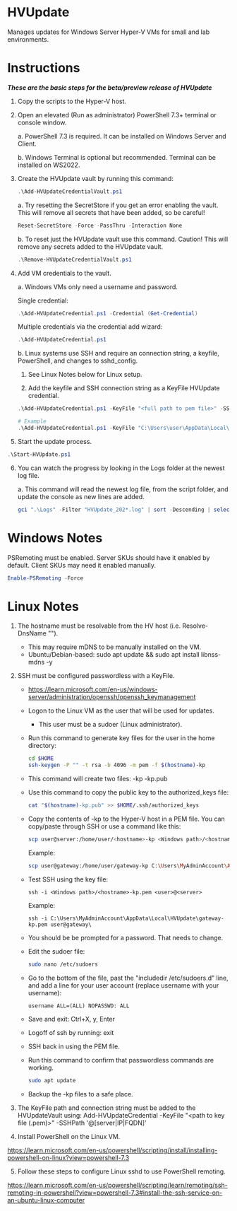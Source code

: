# HVUpdate
Manages updates for Windows Server Hyper-V VMs for small and lab environments.

# Instructions

__*These are the basic steps for the beta/preview release of HVUpdate*__

1. Copy the scripts to the Hyper-V host.
2. Open an elevated (Run as administrator) PowerShell 7.3+ terminal or console window.

   a. PowerShell 7.3 is required. It can be installed on Windows Server and Client.

   b. Windows Terminal is optional but recommended. Terminal can be installed on WS2022.
   
4. Create the HVUpdate vault by running this command:
   
   ```powershell
   .\Add-HVUpdateCredentialVault.ps1
   ```

    a. Try resetting the SecretStore if you get an error enabling the vault. This will remove all secrets that have been added, so be careful!

    ```powershell
    Reset-SecretStore -Force -PassThru -Interaction None
    ```

    b. To reset just the HVUpdate vault use this command. Caution! This will remove any secrets added to the HVUpdate vault.

   ```powershell
   .\Remove-HVUpdateCredentialVault.ps1
   ```

5. Add VM credentials to the vault.

   a. Windows VMs only need a username and password.

    Single credential:

   ```powershell
   .\Add-HVUpdateCredential.ps1 -Credential (Get-Credential)
   ```

    Multiple credentials via the credential add wizard:

    ```powershell
   .\Add-HVUpdateCredential.ps1
   ```



   b. Linux systems use SSH and require an connection string, a keyfile, PowerShell, and changes to sshd_config. 
      
      1. See Linux Notes below for Linux setup. 
      
      2. Add the keyfile and SSH connection string as a KeyFile HVUpdate credential.

    ```powershell
   .\Add-HVUpdateCredential.ps1 -KeyFile "<full path to pem file>" -SSHPath '<user>@[IP|hostname|FQDN]'
   ```

   ```powershell
   # Example
   .\Add-HVUpdateCredential.ps1 -KeyFile "C:\Users\user\AppData\Local\HVUpdate\server-kp.pem" -SSHPath 'bawb@gateway'
   ```

7. Start the update process.

```powershell
.\Start-HVUpdate.ps1
```

6. You can watch the progress by looking in the Logs folder at the newest log file.

   a. This command will read the newest log file, from the script folder, and update the console as new lines are added.

    ```powershell
    gci ".\Logs" -Filter "HVUpdate_202*.log" | sort -Descending | select -First 1 | % { gc "$($_.FullName)" -wait }
    ```

# Windows Notes

PSRemoting must be enabled. Server SKUs should have it enabled by default. Client SKUs may need it enabled manually.

```powershell
Enable-PSRemoting -Force
```

# Linux Notes

1. The hostname must be resolvable from the HV host (i.e. Resolve-DnsName "<hostname>").
    - This may require mDNS to be manually installed on the VM.
    - Ubuntu/Debian-based: sudo apt update && sudo apt install libnss-mdns -y
2. SSH must be configured passwordless with a KeyFile.
    - https://learn.microsoft.com/en-us/windows-server/administration/openssh/openssh_keymanagement
    - Logon to the Linux VM as the user that will be used for updates.
        - This user must be a sudoer (Linux administrator).
    - Run this command to generate key files for the user in the home directory:

        ```bash
        cd $HOME
        ssh-keygen -P "" -t rsa -b 4096 -m pem -f $(hostname)-kp
        ```

    - This command will create two files:
        <hostname>-kp
        <hostname>-kp.pub

    - Use this command to copy the public key to the authorized_keys file:

        ```bash
        cat "$(hostname)-kp.pub" >> $HOME/.ssh/authorized_keys
        ```

    - Copy the contents of <hostname>-kp to the Hyper-V host in a PEM file. You can copy/paste through SSH or use a command like this:

        ```bash
        scp user@server:/home/user/<hostname>-kp <Windows path>/<hostname>-kp.pem
        ```
        
        Example:
  
        ```bash
        scp user@gateway:/home/user/gateway-kp C:\Users\MyAdminAccount\AppData\Local\HVUpdate\gateway-kp.pem
        ```

    - Test SSH using the key file: 

        ```
        ssh -i <Windows path>/<hostname>-kp.pem <user>@<server>
        ```
        
        Example:
  
        ```
        ssh -i C:\Users\MyAdminAccount\AppData\Local\HVUpdate\gateway-kp.pem user@gateway\
        ```

    - You should be be prompted for a password. That needs to change.
    - Edit the sudoer file:

        ```bash
        sudo nano /etc/sudoers
        ```

    - Go to the bottom of the file, past the "includedir /etc/sudoers.d" line, and add a line for your user account (replace username with your username):
  
        ```
        username ALL=(ALL) NOPASSWD: ALL
        ```

    - Save and exit: Ctrl+X, y, Enter
    - Logoff of ssh by running: exit
    - SSH back in using the PEM file.
    - Run this command to confirm that passwordless commands are working.

        ```bash
        sudo apt update
        ```

    - Backup the -kp files to a safe place.

3. The KeyFile path and connection string must be added to the HVUpdateVault using: Add-HVUpdateCredential -KeyFile "<path to key file (.pem)>" -SSHPath '<user>@[server|IP|FQDN]'
4. Install PowerShell on the Linux VM.

https://learn.microsoft.com/en-us/powershell/scripting/install/installing-powershell-on-linux?view=powershell-7.3

5. Follow these steps to configure Linux sshd to use PowerShell remoting.

https://learn.microsoft.com/en-us/powershell/scripting/learn/remoting/ssh-remoting-in-powershell?view=powershell-7.3#install-the-ssh-service-on-an-ubuntu-linux-computer



